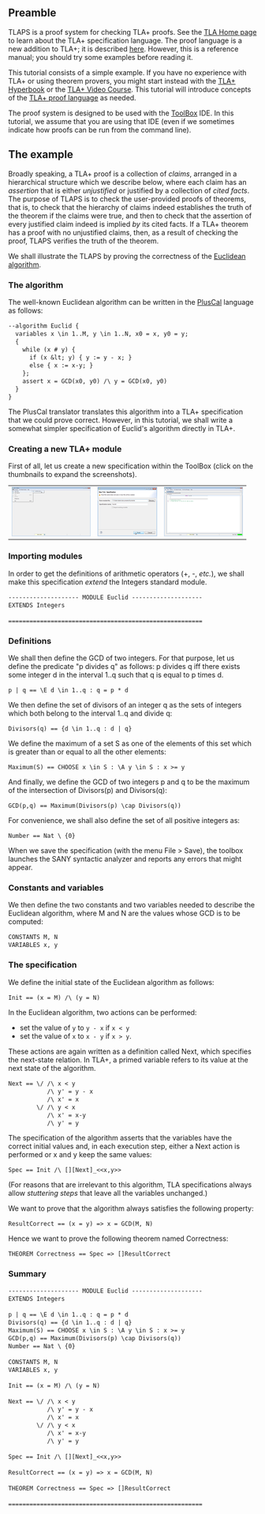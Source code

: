## Preamble
<div class="hr"></div>

TLAPS is a proof system for checking TLA+ proofs. See the [TLA Home page](
    https://research.microsoft.com/en-us/um/people/lamport/tla/tla.html)
to learn about the TLA+ specification language. The proof language is a
new addition to TLA+; it is described [here](
    https://research.microsoft.com/en-us/um/people/lamport/tla/tla2.html).
However, this is a reference manual; you should try some examples before
reading it.

This tutorial consists of a simple example. If you have no experience
with TLA+ or using theorem provers, you might start instead with the
[TLA+ Hyperbook](
    https://research.microsoft.com/en-us/um/people/lamport/tla/hyperbook.html)
or the [TLA+ Video Course](
    https://lamport.azurewebsites.net/video/videos.html). This
tutorial will introduce concepts of the [TLA+ proof language](
    https://research.microsoft.com/en-us/um/people/lamport/tla/tla2.html)
as needed.

The proof system is designed to be used with the [ToolBox](
    https://research.microsoft.com/en-us/um/people/lamport/tla/toolbox.html)
IDE. In this tutorial, we assume that you are using that IDE (even if we
sometimes indicate how proofs can be run from the command line).


## The example
<div class="hr"></div>

Broadly speaking, a TLA+ proof is a collection of *claims*, arranged in
a hierarchical structure which we describe below, where each claim has
an *assertion* that is either *unjustified* or justified by a collection
of *cited facts*. The purpose of TLAPS is to check the user-provided
proofs of theorems, that is, to check that the hierarchy of claims
indeed establishes the truth of the theorem if the claims were true, and
then to check that the assertion of every justified claim indeed is
implied *by* its cited facts. If a TLA+ theorem has a proof with no
unjustified claims, then, as a result of checking the proof, TLAPS
verifies the truth of the theorem.

We shall illustrate the TLAPS by proving the correctness of the
[Euclidean algorithm](
    https://en.wikipedia.org/wiki/Euclidean_algorithm).


### The algorithm
<div class="hr"></div>

The well-known Euclidean algorithm can be written in the
[PlusCal](
    https://lamport.azurewebsites.net/tla/p-manual.pdf)
language as follows:

```tla
--algorithm Euclid {
  variables x \in 1..M, y \in 1..N, x0 = x, y0 = y;
  {
    while (x # y) {
      if (x &lt; y) { y := y - x; }
      else { x := x-y; }
    };
    assert x = GCD(x0, y0) /\ y = GCD(x0, y0)
  }
}
```

The PlusCal translator translates this algorithm into a TLA+
specification that we could prove correct. However, in this tutorial, we
shall write a somewhat simpler specification of Euclid's algorithm
directly in TLA+.


### Creating a new TLA+ module
<div class="hr"></div>

First of all, let us create a new specification within the ToolBox
(click on the thumbnails to expand the screenshots).

<div class="bg">

|    |    |     |
|----|----|-----|
| [![screenshot](screenshots/addnewspecs.png)](screenshots/addnewspec.png) | [![screenshot](screenshots/names.png)](screenshots/name.png) | [![screenshot](screenshots/results.png)](screenshots/result.png) |

</div>


### Importing modules
<div class="hr"></div>

In order to get the definitions of arithmetic operators (+, -, *etc.*),
we shall make this specification *extend* the Integers standard module.

```tla
-------------------- MODULE Euclid --------------------
EXTENDS Integers

=======================================================
```


### Definitions
<div class="hr"></div>

We shall then define the GCD of two integers. For that purpose, let us
define the predicate "p divides q" as follows:
p divides q iff there exists some integer d in the interval 1..q such
that q is equal to p times d.

```tla
p | q == \E d \in 1..q : q = p * d
```

We then define the set of divisors of an integer q as the sets of
integers which both belong to the interval 1..q and divide q:

```tla
Divisors(q) == {d \in 1..q : d | q}
```

We define the maximum of a set S as one of the elements of this set
which is greater than or equal to all the other elements:

```tla
Maximum(S) == CHOOSE x \in S : \A y \in S : x >= y
```

And finally, we define the GCD of two integers p and q to be the maximum
of the intersection of Divisors(p) and Divisors(q):

```tla
GCD(p,q) == Maximum(Divisors(p) \cap Divisors(q))
```

For convenience, we shall also define the set of all positive integers
as:

```tla
Number == Nat \ {0}
```

When we save the specification (with the menu File > Save), the
toolbox launches the SANY syntactic analyzer and reports any errors that
might appear.


### Constants and variables
<div class="hr"></div>

We then define the two constants and two variables needed to describe
the Euclidean algorithm, where M and N are the values whose GCD is to be
computed:

```tla
CONSTANTS M, N
VARIABLES x, y
```


### The specification
<div class="hr"></div>

We define the initial state of the Euclidean algorithm as follows:

```tla
Init == (x = M) /\ (y = N)
```

In the Euclidean algorithm, two actions can be performed:

- set the value of `y` to `y - x` if `x < y`
- set the value of `x` to `x - y` if `x > y`.

These actions are again written as a definition called Next, which
specifies the next-state relation. In TLA+, a primed variable refers to
its value at the next state of the algorithm.

```tla
Next == \/ /\ x < y
           /\ y' = y - x
           /\ x' = x
        \/ /\ y < x
           /\ x' = x-y
           /\ y' = y
```

The specification of the algorithm asserts that the variables have the
correct initial values and, in each execution step, either a Next action
is performed or x and y keep the same values:

```tla
Spec == Init /\ [][Next]_<<x,y>>
```

(For reasons that are irrelevant to this algorithm, TLA specifications
always allow *stuttering steps* that leave all the variables unchanged.)

We want to prove that the algorithm always satisfies the following
property:

```tla
ResultCorrect == (x = y) => x = GCD(M, N)
```

Hence we want to prove the following theorem named Correctness:

```tla
THEOREM Correctness == Spec => []ResultCorrect
```


### Summary
<div class="hr"></div>

```tla
-------------------- MODULE Euclid --------------------
EXTENDS Integers

p | q == \E d \in 1..q : q = p * d
Divisors(q) == {d \in 1..q : d | q}
Maximum(S) == CHOOSE x \in S : \A y \in S : x >= y
GCD(p,q) == Maximum(Divisors(p) \cap Divisors(q))
Number == Nat \ {0}

CONSTANTS M, N
VARIABLES x, y

Init == (x = M) /\ (y = N)

Next == \/ /\ x < y
           /\ y' = y - x
           /\ x' = x
        \/ /\ y < x
           /\ x' = x-y
           /\ y' = y

Spec == Init /\ [][Next]_<<x,y>>

ResultCorrect == (x = y) => x = GCD(M, N)

THEOREM Correctness == Spec => []ResultCorrect

=======================================================
```
